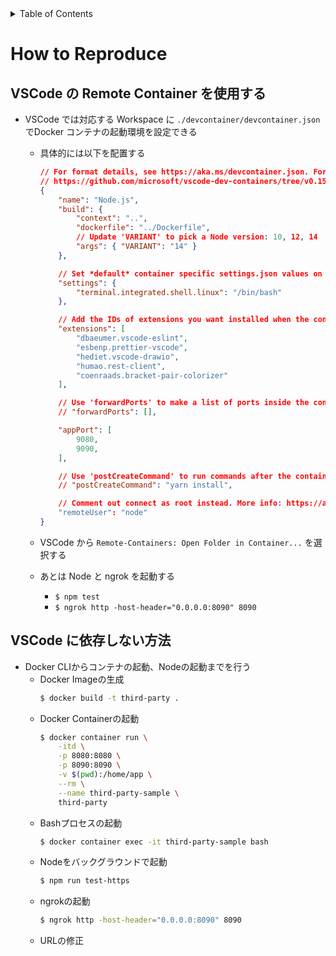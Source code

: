 <!-- START doctoc generated TOC please keep comment here to allow auto update -->
<!-- DON'T EDIT THIS SECTION, INSTEAD RE-RUN doctoc TO UPDATE -->
<details>
<summary>Table of Contents</summary>

- [How to Reproduce](#how-to-reproduce)
  - [VSCode の Remote Container を使用する](#vscode-%E3%81%AE-remote-container-%E3%82%92%E4%BD%BF%E7%94%A8%E3%81%99%E3%82%8B)
  - [VSCode に依存しない方法](#vscode-%E3%81%AB%E4%BE%9D%E5%AD%98%E3%81%97%E3%81%AA%E3%81%84%E6%96%B9%E6%B3%95)

</details>
<!-- END doctoc generated TOC please keep comment here to allow auto update -->

# How to Reproduce

## VSCode の Remote Container を使用する

- VSCode では対応する Workspace に `./devcontainer/devcontainer.json` でDocker コンテナの起動環境を設定できる
  - 具体的には以下を配置する

    ```json
    // For format details, see https://aka.ms/devcontainer.json. For config options, see the README at:
    // https://github.com/microsoft/vscode-dev-containers/tree/v0.154.2/containers/javascript-node
    {
        "name": "Node.js",
        "build": {
            "context": "..",
            "dockerfile": "../Dockerfile",
            // Update 'VARIANT' to pick a Node version: 10, 12, 14
            "args": { "VARIANT": "14" }
        },

        // Set *default* container specific settings.json values on container create.
        "settings": { 
            "terminal.integrated.shell.linux": "/bin/bash"
        },

        // Add the IDs of extensions you want installed when the container is created.
        "extensions": [
            "dbaeumer.vscode-eslint",
            "esbenp.prettier-vscode",
            "hediet.vscode-drawio",
            "humao.rest-client",
            "coenraads.bracket-pair-colorizer"
        ],

        // Use 'forwardPorts' to make a list of ports inside the container available locally.
        // "forwardPorts": [],

        "appPort": [
            9080,
            9090,
        ],

        // Use 'postCreateCommand' to run commands after the container is created.
        // "postCreateCommand": "yarn install",

        // Comment out connect as root instead. More info: https://aka.ms/vscode-remote/containers/non-root.
        "remoteUser": "node"
    }
    ```

  - VSCode から `Remote-Containers: Open Folder in Container...` を選択する
  - あとは Node と ngrok を起動する
    - `$ npm test`
    - `$ ngrok http -host-header="0.0.0.0:8090" 8090`

## VSCode に依存しない方法

- Docker CLIからコンテナの起動、Nodeの起動までを行う
  - Docker Imageの生成
    ```bash
    $ docker build -t third-party .
    ```
  - Docker Containerの起動
    ```bash
    $ docker container run \
        -itd \
        -p 8080:8080 \
        -p 8090:8090 \
        -v $(pwd):/home/app \
        --rm \
        --name third-party-sample \
        third-party
    ```
  - Bashプロセスの起動
    ```bash
    $ docker container exec -it third-party-sample bash
    ```
  - Nodeをバックグラウンドで起動
    ```bash
    $ npm run test-https
    ```
  - ngrokの起動
    ```bash
    $ ngrok http -host-header="0.0.0.0:8090" 8090
    ```
  - URLの修正
